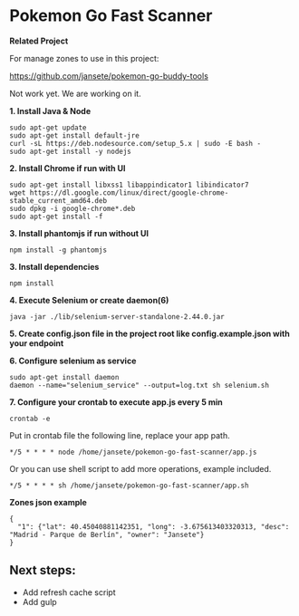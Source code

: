 # Pokemon Go Fast Scanner
**Related Project**

For manage zones to use in this project:

https://github.com/jansete/pokemon-go-buddy-tools

Not work yet. We are working on it.

**1. Install Java & Node**
```
sudo apt-get update
sudo apt-get install default-jre
curl -sL https://deb.nodesource.com/setup_5.x | sudo -E bash -
sudo apt-get install -y nodejs
```

**2. Install Chrome if run with UI**
```
sudo apt-get install libxss1 libappindicator1 libindicator7
wget https://dl.google.com/linux/direct/google-chrome-stable_current_amd64.deb
sudo dpkg -i google-chrome*.deb
sudo apt-get install -f
```

**3. Install phantomjs if run without UI**
```
npm install -g phantomjs
```

**3. Install dependencies**
```
npm install
```

**4. Execute Selenium or create daemon(6)**
```
java -jar ./lib/selenium-server-standalone-2.44.0.jar
```

**5. Create config.json file in the project root like config.example.json with your endpoint**

**6. Configure selenium as service**
```
sudo apt-get install daemon
daemon --name="selenium_service" --output=log.txt sh selenium.sh
```

**7. Configure your crontab to execute app.js every 5 min**
```
crontab -e
```
Put in crontab file the following line, replace your app path.
```
*/5 * * * * node /home/jansete/pokemon-go-fast-scanner/app.js
```
Or you can use shell script to add more operations, example included.
```
*/5 * * * * sh /home/jansete/pokemon-go-fast-scanner/app.sh
```

**Zones json example**
```
{
  "1": {"lat": 40.45040881142351, "long": -3.675613403320313, "desc": "Madrid - Parque de Berlín", "owner": "Jansete"}
}
```

## Next steps:
- Add refresh cache script
- Add gulp
